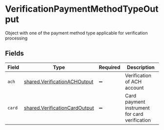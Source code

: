 # VerificationPaymentMethodTypeOutput

Object with one of the payment method type applicable for verification processing


## Fields

| Field                                                                                 | Type                                                                                  | Required                                                                              | Description                                                                           |
| ------------------------------------------------------------------------------------- | ------------------------------------------------------------------------------------- | ------------------------------------------------------------------------------------- | ------------------------------------------------------------------------------------- |
| `ach`                                                                                 | [shared.VerificationACHOutput](../../../sdk/models/shared/verificationachoutput.md)   | :heavy_minus_sign:                                                                    | Verification of ACH account                                                           |
| `card`                                                                                | [shared.VerificationCardOutput](../../../sdk/models/shared/verificationcardoutput.md) | :heavy_minus_sign:                                                                    | Card payment instrument for card verification                                         |